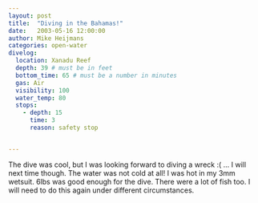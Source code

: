 ```yaml
---
layout: post
title:  "Diving in the Bahamas!"
date:   2003-05-16 12:00:00
author: Mike Heijmans
categories: open-water
divelog:
  location: Xanadu Reef
  depth: 39 # must be in feet
  bottom_time: 65 # must be a number in minutes
  gas: Air
  visibility: 100
  water_temp: 80
  stops:
    - depth: 15
      time: 3
      reason: safety stop


---
```

The dive was cool, but I was looking forward to diving a wreck :( ... I will next time though. The water was not cold at all! I was hot in my 3mm wetsuit. 6lbs was good enough for the dive. There were a lot of fish too. I will need to do this again under different circumstances.